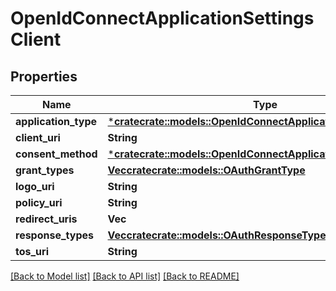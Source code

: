 # OpenIdConnectApplicationSettingsClient

## Properties
Name | Type | Description | Notes
------------ | ------------- | ------------- | -------------
**application_type** | [***cratecrate::models::OpenIdConnectApplicationType**](OpenIdConnectApplicationType.md) |  | [optional] 
**client_uri** | **String** |  | [optional] 
**consent_method** | [***cratecrate::models::OpenIdConnectApplicationConsentMethod**](OpenIdConnectApplicationConsentMethod.md) |  | [optional] 
**grant_types** | [**Vec<cratecrate::models::OAuthGrantType>**](OAuthGrantType.md) |  | [optional] 
**logo_uri** | **String** |  | [optional] 
**policy_uri** | **String** |  | [optional] 
**redirect_uris** | **Vec<String>** |  | [optional] 
**response_types** | [**Vec<cratecrate::models::OAuthResponseType>**](OAuthResponseType.md) |  | [optional] 
**tos_uri** | **String** |  | [optional] 

[[Back to Model list]](../README.md#documentation-for-models) [[Back to API list]](../README.md#documentation-for-api-endpoints) [[Back to README]](../README.md)


